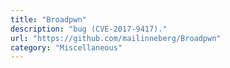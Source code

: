 ```yaml
---
title: "Broadpwn"
description: "bug (CVE-2017-9417)."
url: "https://github.com/mailinneberg/Broadpwn"
category: "Miscellaneous"
---
```

